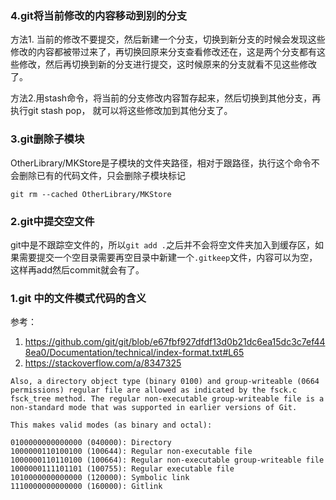 ### 4.git将当前修改的内容移动到别的分支

方法1. 当前的修改不要提交，然后新建一个分支，切换到新分支的时候会发现这些修改的内容都被带过来了，再切换回原来分支查看修改还在，这是两个分支都有这些修改，然后再切换到新的分支进行提交，这时候原来的分支就看不见这些修改了。

方法2.用stash命令，将当前的分支修改内容暂存起来，然后切换到其他分支，再执行git stash pop， 就可以将这些修改加到其他分支了。



### 3.git删除子模块

OtherLibrary/MKStore是子模块的文件夹路径，相对于跟路径，执行这个命令不会删除已有的代码文件，只会删除子模块标记

```
git rm --cached OtherLibrary/MKStore
```


### 2.git中提交空文件

git中是不跟踪空文件的，所以``git add .``之后并不会将空文件夹加入到缓存区，如果需要提交一个空目录需要再空目录中新建一个``.gitkeep``文件，内容可以为空，这样再add然后commit就会有了。


### 1.git 中的文件模式代码的含义

参考：
1. https://github.com/git/git/blob/e67fbf927dfdf13d0b21dc6ea15dc3c7ef448ea0/Documentation/technical/index-format.txt#L65
2. https://stackoverflow.com/a/8347325

```
Also, a directory object type (binary 0100) and group-writeable (0664 permissions) regular file are allowed as indicated by the fsck.c fsck_tree method. The regular non-executable group-writeable file is a non-standard mode that was supported in earlier versions of Git.

This makes valid modes (as binary and octal):

0100000000000000 (040000): Directory
1000000110100100 (100644): Regular non-executable file
1000000110110100 (100664): Regular non-executable group-writeable file
1000000111101101 (100755): Regular executable file
1010000000000000 (120000): Symbolic link
1110000000000000 (160000): Gitlink
```
